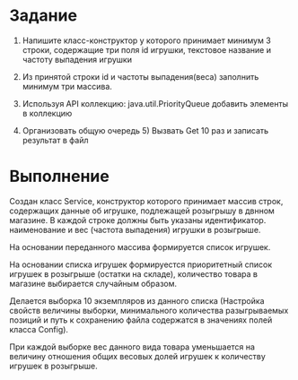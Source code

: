 # Задание

1) Напишите класс-конструктор у которого принимает минимум 3 строки,
содержащие три поля id игрушки, текстовое название и частоту выпадения
игрушки

3) Из принятой строки id и частоты выпадения(веса) заполнить минимум три
массива.

5) Используя API коллекцию: java.util.PriorityQueue добавить элементы в
коллекцию

7) Организовать общую очередь 5) Вызвать Get 10 раз и записать результат в
файл

 # Выполнение

Создан класс Service, конструктор которого принимает массив строк, 
содержащих данные об игрушке, подлежащей розыгрышу в двнном магазине. 
В каждой строке должны быть указаны идентификатор. наименование и вес 
(частота выпадения) игрушки в розыгрыше.

На основании переданного массива формируется список игрушек.

На основании списка игрушек формируестся приоритетный список игрушек в розыгрыше
(остатки на складе), количество товара в магазине выбирается случайным образом.

Делается выборка 10 экземпляров из данного списка (Настройка свойств величины выборки,
минимального количества разыгрываемых позиций и путь к сохранению файла содержатся 
в значениях полей класса Config).

При каждой выборке вес данного вида товара уменьшается на величину 
отношения общих весовых долей игрушек к количеству игрушек в розыгрыше.
